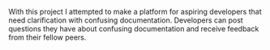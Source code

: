 With this project I attempted to make a platform for aspiring developers that need clarification with confusing documentation. Developers can post questions they have about confusing documentation and receive feedback from their fellow peers. 
